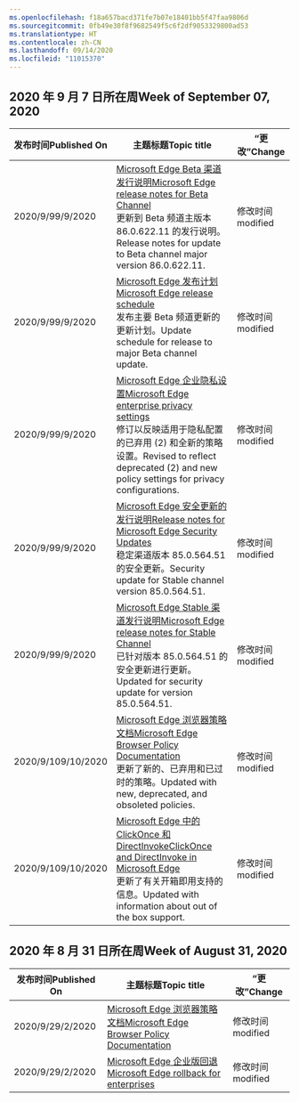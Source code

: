 ```yaml
---
ms.openlocfilehash: f18a657bacd371fe7b07e18401bb5f47faa9806d
ms.sourcegitcommit: 0fb49e30f8f9682549f5c6f2df9053329800ad53
ms.translationtype: HT
ms.contentlocale: zh-CN
ms.lasthandoff: 09/14/2020
ms.locfileid: "11015370"
---
```

<!-- This file is generated automatically each week. Changes made to this file will be overwritten.-->




## <span data-ttu-id="4e9ae-101">2020 年 9 月 7 日所在周</span><span class="sxs-lookup"><span data-stu-id="4e9ae-101">Week of September 07, 2020</span></span>


| <span data-ttu-id="4e9ae-102">发布时间</span><span class="sxs-lookup"><span data-stu-id="4e9ae-102">Published On</span></span> |<span data-ttu-id="4e9ae-103">主题标题</span><span class="sxs-lookup"><span data-stu-id="4e9ae-103">Topic title</span></span> | <span data-ttu-id="4e9ae-104">“更改”</span><span class="sxs-lookup"><span data-stu-id="4e9ae-104">Change</span></span> |
|------|------------|--------|
| <span data-ttu-id="4e9ae-105">2020/9/9</span><span class="sxs-lookup"><span data-stu-id="4e9ae-105">9/9/2020</span></span> | [<span data-ttu-id="4e9ae-106">Microsoft Edge Beta 渠道发行说明</span><span class="sxs-lookup"><span data-stu-id="4e9ae-106">Microsoft Edge release notes for Beta Channel</span></span>](/DeployEdge/microsoft-edge-relnote-beta-channel)<br><span data-ttu-id="4e9ae-107">更新到 Beta 频道主版本 86.0.622.11 的发行说明。</span><span class="sxs-lookup"><span data-stu-id="4e9ae-107">Release notes for update to Beta channel major version 86.0.622.11.</span></span> | <span data-ttu-id="4e9ae-108">修改时间</span><span class="sxs-lookup"><span data-stu-id="4e9ae-108">modified</span></span> |
| <span data-ttu-id="4e9ae-109">2020/9/9</span><span class="sxs-lookup"><span data-stu-id="4e9ae-109">9/9/2020</span></span> | [<span data-ttu-id="4e9ae-110">Microsoft Edge 发布计划</span><span class="sxs-lookup"><span data-stu-id="4e9ae-110">Microsoft Edge release schedule</span></span>](/DeployEdge/microsoft-edge-release-schedule)<br><span data-ttu-id="4e9ae-111">发布主要 Beta 频道更新的更新计划。</span><span class="sxs-lookup"><span data-stu-id="4e9ae-111">Update schedule for release to major Beta channel update.</span></span> | <span data-ttu-id="4e9ae-112">修改时间</span><span class="sxs-lookup"><span data-stu-id="4e9ae-112">modified</span></span> |
| <span data-ttu-id="4e9ae-113">2020/9/9</span><span class="sxs-lookup"><span data-stu-id="4e9ae-113">9/9/2020</span></span> | [<span data-ttu-id="4e9ae-114">Microsoft Edge 企业隐私设置</span><span class="sxs-lookup"><span data-stu-id="4e9ae-114">Microsoft Edge enterprise privacy settings</span></span>](/DeployEdge/microsoft-edge-enterprise-privacy-settings)<br><span data-ttu-id="4e9ae-115">修订以反映适用于隐私配置的已弃用 (2) 和全新的策略设置。</span><span class="sxs-lookup"><span data-stu-id="4e9ae-115">Revised to reflect deprecated (2) and new policy settings for privacy configurations.</span></span> | <span data-ttu-id="4e9ae-116">修改时间</span><span class="sxs-lookup"><span data-stu-id="4e9ae-116">modified</span></span> |
| <span data-ttu-id="4e9ae-117">2020/9/9</span><span class="sxs-lookup"><span data-stu-id="4e9ae-117">9/9/2020</span></span> | [<span data-ttu-id="4e9ae-118">Microsoft Edge 安全更新的发行说明</span><span class="sxs-lookup"><span data-stu-id="4e9ae-118">Release notes for Microsoft Edge Security Updates</span></span>](/DeployEdge/microsoft-edge-relnotes-security)<br><span data-ttu-id="4e9ae-119">稳定渠道版本 85.0.564.51 的安全更新。</span><span class="sxs-lookup"><span data-stu-id="4e9ae-119">Security update for Stable channel version 85.0.564.51.</span></span> | <span data-ttu-id="4e9ae-120">修改时间</span><span class="sxs-lookup"><span data-stu-id="4e9ae-120">modified</span></span> |
| <span data-ttu-id="4e9ae-121">2020/9/9</span><span class="sxs-lookup"><span data-stu-id="4e9ae-121">9/9/2020</span></span> | [<span data-ttu-id="4e9ae-122">Microsoft Edge Stable 渠道发行说明</span><span class="sxs-lookup"><span data-stu-id="4e9ae-122">Microsoft Edge release notes for Stable Channel</span></span>](/DeployEdge/microsoft-edge-relnote-stable-channel)<br><span data-ttu-id="4e9ae-123">已针对版本 85.0.564.51 的安全更新进行更新。</span><span class="sxs-lookup"><span data-stu-id="4e9ae-123">Updated for security update for version 85.0.564.51.</span></span> | <span data-ttu-id="4e9ae-124">修改时间</span><span class="sxs-lookup"><span data-stu-id="4e9ae-124">modified</span></span> |
| <span data-ttu-id="4e9ae-125">2020/9/10</span><span class="sxs-lookup"><span data-stu-id="4e9ae-125">9/10/2020</span></span> | [<span data-ttu-id="4e9ae-126">Microsoft Edge 浏览器策略文档</span><span class="sxs-lookup"><span data-stu-id="4e9ae-126">Microsoft Edge Browser Policy Documentation</span></span>](/DeployEdge/microsoft-edge-policies)<br><span data-ttu-id="4e9ae-127">更新了新的、已弃用和已过时的策略。</span><span class="sxs-lookup"><span data-stu-id="4e9ae-127">Updated with new, deprecated, and obsoleted policies.</span></span> | <span data-ttu-id="4e9ae-128">修改时间</span><span class="sxs-lookup"><span data-stu-id="4e9ae-128">modified</span></span> |
| <span data-ttu-id="4e9ae-129">2020/9/10</span><span class="sxs-lookup"><span data-stu-id="4e9ae-129">9/10/2020</span></span> | [<span data-ttu-id="4e9ae-130">Microsoft Edge 中的 ClickOnce 和 DirectInvoke</span><span class="sxs-lookup"><span data-stu-id="4e9ae-130">ClickOnce and DirectInvoke in Microsoft Edge</span></span>](/DeployEdge/edge-learn-more-co-di)<br><span data-ttu-id="4e9ae-131">更新了有关开箱即用支持的信息。</span><span class="sxs-lookup"><span data-stu-id="4e9ae-131">Updated with information about out of the box support.</span></span> | <span data-ttu-id="4e9ae-132">修改时间</span><span class="sxs-lookup"><span data-stu-id="4e9ae-132">modified</span></span> |


## <span data-ttu-id="4e9ae-133">2020 年 8 月 31 日所在周</span><span class="sxs-lookup"><span data-stu-id="4e9ae-133">Week of August 31, 2020</span></span>


| <span data-ttu-id="4e9ae-134">发布时间</span><span class="sxs-lookup"><span data-stu-id="4e9ae-134">Published On</span></span> |<span data-ttu-id="4e9ae-135">主题标题</span><span class="sxs-lookup"><span data-stu-id="4e9ae-135">Topic title</span></span> | <span data-ttu-id="4e9ae-136">“更改”</span><span class="sxs-lookup"><span data-stu-id="4e9ae-136">Change</span></span> |
|------|------------|--------|
| <span data-ttu-id="4e9ae-137">2020/9/2</span><span class="sxs-lookup"><span data-stu-id="4e9ae-137">9/2/2020</span></span> | [<span data-ttu-id="4e9ae-138">Microsoft Edge 浏览器策略文档</span><span class="sxs-lookup"><span data-stu-id="4e9ae-138">Microsoft Edge Browser Policy Documentation</span></span>](/DeployEdge/microsoft-edge-policies) | <span data-ttu-id="4e9ae-139">修改时间</span><span class="sxs-lookup"><span data-stu-id="4e9ae-139">modified</span></span> |
| <span data-ttu-id="4e9ae-140">2020/9/2</span><span class="sxs-lookup"><span data-stu-id="4e9ae-140">9/2/2020</span></span> | [<span data-ttu-id="4e9ae-141">Microsoft Edge 企业版回退</span><span class="sxs-lookup"><span data-stu-id="4e9ae-141">Microsoft Edge rollback for enterprises</span></span>](/DeployEdge/edge-learnmore-rollback) | <span data-ttu-id="4e9ae-142">修改时间</span><span class="sxs-lookup"><span data-stu-id="4e9ae-142">modified</span></span> |